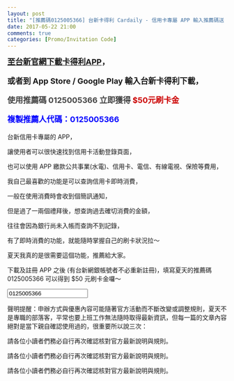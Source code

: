 ```yaml
---
layout: post
title: "[推薦碼0125005366] 台新卡得利 Cardaily - 信用卡專屬 APP 輸入推薦碼送 $50 刷卡金"
date: 2017-05-22 21:00
comments: true
categories: [Promo/Invitation Code]
---
```



<strong><font size="4px"> [至台新官網下載卡得利APP](https://www.taishinbank.com.tw/event/CARDaily/)，

或者到 App Store / Google Play 輸入台新卡得利下載，

<font color="#444444"> 使用推薦碼 0125005366 立即獲得 </font><font color="#CC0000">$50元刷卡金</font>

<p onclick="copyPromoCode()"><font color="blue">複製推薦人代碼：0125005366</font></p>
</font></strong>

台新信用卡專屬的 APP，

讓使用者可以很快速找到信用卡活動登錄頁面，

也可以使用 APP 繳款公共事業(水電)、信用卡、電信、有線電視、保險等費用，

我自己最喜歡的功能是可以查詢信用卡即時消費，

一般在使用消費時會收到個簡訊通知，

但是過了一兩個禮拜後，想查詢過去確切消費的金額，

往往會因為銀行尚未入帳而查詢不到記錄，

有了即時消費的功能，就能隨時掌握自己的刷卡狀況拉～

夏天我真的是很需要這個功能，推薦給大家。

<p onclick="copyPromoCode()"> 下載及註冊 APP 之後 (有台新網銀帳號者不必重新註冊)，填寫夏天的推薦碼 0125005366 可以得到 $50 元刷卡金囉～</p>

<input type="text" id="promoCode" onclick="copyPromoCode()" value="0125005366">

<script language="javascript">
	function copyPromoCode(){
	    var obj = document.getElementById("promoCode");
 		obj.select();
		document.execCommand("Copy");
		alert("已複製序號"+obj.value);
	}
</script>

<br />

聲明提醒：申辦方式與優惠內容可能隨著官方活動而不斷改變或調整規則，夏天不是專職的部落客，平常也要上班工作無法隨時取得最新資訊，但每一篇的文章內容絕對是當下親自確認使用過的，很重要所以說三次：

請各位小讀者們務必自行再次確認核對官方最新說明與規則。

請各位小讀者們務必自行再次確認核對官方最新說明與規則。

請各位小讀者們務必自行再次確認核對官方最新說明與規則。